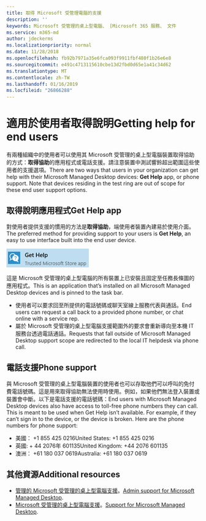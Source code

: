 ```yaml
---
title: 取得 Microsoft 受管理電腦的支援
description: ''
keywords: Microsoft 受管理的桌上型電腦、 [Microsoft 365 服務、 文件
ms.service: m365-md
author: jdeckerms
ms.localizationpriority: normal
ms.date: 11/28/2018
ms.openlocfilehash: fb92b7971a35e6fca093f9911fbf480f1b26e6e8
ms.sourcegitcommit: e491c4713115610cbe13d2fbd0d65e1a41c34d62
ms.translationtype: MT
ms.contentlocale: zh-TW
ms.lasthandoff: 01/16/2019
ms.locfileid: "26866288"
---
```

# <a name="getting-help-for-end-users"></a><span data-ttu-id="562eb-103">適用於使用者取得說明</span><span class="sxs-lookup"><span data-stu-id="562eb-103">Getting help for end users</span></span>

<span data-ttu-id="562eb-p101">有兩種組織中的使用者可以使用其 Microsoft 受管理的桌上型電腦裝置取得協助的方式：**取得協助**的應用程式或電話支援。請注意裝置中測試響鈴超出範圍這些使用者的支援選項。</span><span class="sxs-lookup"><span data-stu-id="562eb-p101">There are two ways that users in your organization can get help with their Microsoft Managed Desktop devices: **Get Help** app, or phone support. Note that devices residing in the test ring are out of scope for these end user support options.</span></span> 

## <a name="get-help-app"></a><span data-ttu-id="562eb-106">取得說明應用程式</span><span class="sxs-lookup"><span data-stu-id="562eb-106">Get Help app</span></span>

<span data-ttu-id="562eb-107">對使用者提供支援的慣用的方法是**取得協助**，端使用者裝置內建易於使用介面。</span><span class="sxs-lookup"><span data-stu-id="562eb-107">The preferred method for providing support to your users is **Get Help**, an easy to use interface built into the end user device.</span></span>  

![取得說明](images/get-help.png)

<span data-ttu-id="562eb-109">這是 Microsoft 受管理的桌上型電腦的所有裝置上已安裝且固定至任務長條圖的應用程式。</span><span class="sxs-lookup"><span data-stu-id="562eb-109">This is an application that’s installed on all Microsoft Managed Desktop devices and is pinned to the task bar.</span></span> 

- <span data-ttu-id="562eb-110">使用者可以要求回至所提供的電話號碼或聊天室線上服務代表與通話。</span><span class="sxs-lookup"><span data-stu-id="562eb-110">End users can request a call back to a provided phone number, or chat online with a service rep.</span></span>
- <span data-ttu-id="562eb-111">屬於 Microsoft 受管理的桌上型電腦支援範圍外的要求會重新導向至本機 IT 服務台透過電話通話。</span><span class="sxs-lookup"><span data-stu-id="562eb-111">Requests that fall outside of Microsoft Managed Desktop support scope are redirected to the local IT helpdesk via phone call.</span></span>  

## <a name="phone-support"></a><span data-ttu-id="562eb-112">電話支援</span><span class="sxs-lookup"><span data-stu-id="562eb-112">Phone support</span></span>

<span data-ttu-id="562eb-p102">與 Microsoft 受管理的桌上型電腦裝置的使用者也可以存取他們可以呼叫的免付費電話號碼。這是用來取得協助無法使用時使用。例如，如果他們無法登入裝置或裝置會中斷。以下是電話支援的電話號碼：</span><span class="sxs-lookup"><span data-stu-id="562eb-p102">End users with Microsoft Managed Desktop devices also have access to toll-free phone numbers they can call. This is meant to be used when Get Help isn’t available. For example, if they can’t sign in to the device, or the device is broken. Here are the phone numbers for phone support:</span></span>
 
- <span data-ttu-id="562eb-117">美國： +1 855 425 0216</span><span class="sxs-lookup"><span data-stu-id="562eb-117">United States: +1 855 425 0216</span></span>
- <span data-ttu-id="562eb-118">英國: + 44 2076年 601135</span><span class="sxs-lookup"><span data-stu-id="562eb-118">United Kingdom: +44 2076 601135</span></span>
- <span data-ttu-id="562eb-119">澳洲： +61 180 037 0619</span><span class="sxs-lookup"><span data-stu-id="562eb-119">Australia: +61 180 037 0619</span></span>


## <a name="additional-resources"></a><span data-ttu-id="562eb-120">其他資源</span><span class="sxs-lookup"><span data-stu-id="562eb-120">Additional resources</span></span>
- <span data-ttu-id="562eb-121">[管理的 Microsoft 受管理的桌上型電腦支援](admin-support.md)。</span><span class="sxs-lookup"><span data-stu-id="562eb-121">[Admin support for Microsoft Managed Desktop](admin-support.md).</span></span> 
- <span data-ttu-id="562eb-122">[Microsoft 受管理的桌上型電腦支援](../service-description/support.md)。</span><span class="sxs-lookup"><span data-stu-id="562eb-122">[Support for Microsoft Managed Desktop](../service-description/support.md).</span></span>
